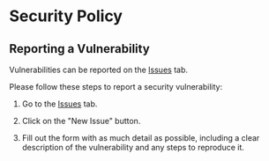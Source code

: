 # Security Policy

## Reporting a Vulnerability

Vulnerabilities can be reported on the [Issues](https://github.com/eoussama/clave/issues) tab.

Please follow these steps to report a security vulnerability:

1. Go to the [Issues](https://github.com/eoussama/clave/issues) tab.

2. Click on the "New Issue" button.

3. Fill out the form with as much detail as possible, including a clear description of the vulnerability and any steps to reproduce it.